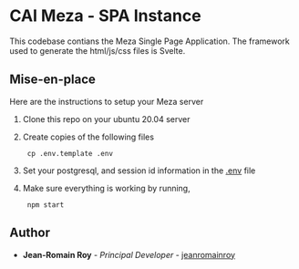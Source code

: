 # CAI Meza - SPA Instance

This codebase contians the Meza Single Page Application. The framework used to generate the html/js/css files is Svelte.


## Mise-en-place

Here are the instructions to setup your Meza server

1. Clone this repo on your ubuntu 20.04 server

2. Create copies of the following files

        cp .env.template .env

3. Set your postgresql, and session id information in the [.env](./.env) file

4. Make sure everything is working by running,

        npm start


## Author

* **Jean-Romain Roy** - *Principal Developer* - [jeanromainroy](https://github.com/jeanromainroy)
